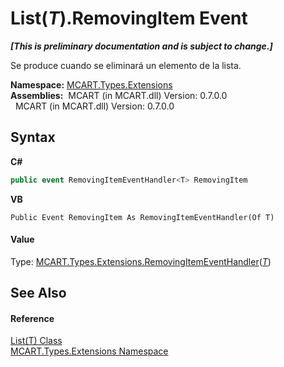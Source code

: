 # List(*T*).RemovingItem Event
 _**\[This is preliminary documentation and is subject to change.\]**_

Se produce cuando se eliminará un elemento de la lista.

**Namespace:**&nbsp;<a href="a8e71047-44e0-7000-43f0-67a6f5b9758c">MCART.Types.Extensions</a><br />**Assemblies:**&nbsp;&nbsp;MCART (in MCART.dll) Version: 0.7.0.0<br />&nbsp;&nbsp;MCART (in MCART.dll) Version: 0.7.0.0<br />

## Syntax

**C#**<br />
``` C#
public event RemovingItemEventHandler<T> RemovingItem
```

**VB**<br />
``` VB
Public Event RemovingItem As RemovingItemEventHandler(Of T)
```


#### Value
Type: <a href="cdc3e67d-d236-902e-f5f5-c4dad11a5ef3">MCART.Types.Extensions.RemovingItemEventHandler</a>(<a href="e472f890-0d94-e75b-9f29-f49cc04a830f">*T*</a>)

## See Also


#### Reference
<a href="e472f890-0d94-e75b-9f29-f49cc04a830f">List(T) Class</a><br /><a href="a8e71047-44e0-7000-43f0-67a6f5b9758c">MCART.Types.Extensions Namespace</a><br />
